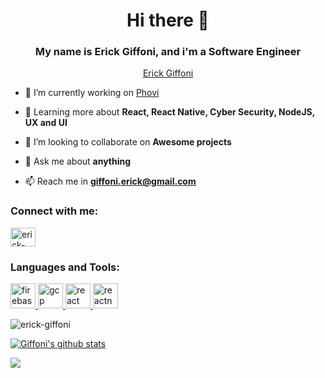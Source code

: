 <h1 align="center">Hi there 👋</h1>
<h3 align="center">My name is Erick Giffoni, and i'm a Software Engineer</h3>

<p src="./img/lnkdn" align="center" class="LI-profile-badge"  data-version="v1" data-size="large" data-locale="en_US" data-type="horizontal" data-theme="dark" data-vanity="erick-giffoni"><a class="LI-simple-link" href='https://linkedin.com/in/erick-giffoni'>Erick Giffoni</a></p>

- 🔭 I’m currently working on [Phovi](https://phovi.app/)

- 🌱 Learning more about **React, React Native, Cyber Security, NodeJS, UX and UI**

- 👯 I’m looking to collaborate on **Awesome projects**

- 💬 Ask me about **anything**

- 📫 Reach me in **giffoni.erick@gmail.com**

<h3 align="left">Connect with me:</h3>
<p align="left">
<a href="https://linkedin.com/in/erick-giffoni" target="blank"><img align="center" src="https://cdn.jsdelivr.net/npm/simple-icons@3.0.1/icons/linkedin.svg" alt="erick-giffoni" height="30" width="40" /></a>
</p>

<h3 align="left">Languages and Tools:</h3>
<p align="left"> <a href="https://firebase.google.com/" target="_blank"> <img src="https://www.vectorlogo.zone/logos/firebase/firebase-icon.svg" alt="firebase" width="40" height="40"/> </a> <a href="https://cloud.google.com" target="_blank"> <img src="https://www.vectorlogo.zone/logos/google_cloud/google_cloud-icon.svg" alt="gcp" width="40" height="40"/> </a> <a href="https://reactjs.org/" target="_blank"> <img src="https://previews.123rf.com/images/niyazz/niyazz1309/niyazz130900131/22045962-letters-and-symbols-in-fire-letter-c-.jpg" alt="react" width="40" height="40"/> </a> <a href="https://reactnative.dev/" target="_blank"> <img src="https://reactnative.dev/img/header_logo.svg" alt="reactnative" width="40" height="40"/> </a>

<p><img align="center" src="https://github-readme-stats.vercel.app/api/top-langs?username=ErickGiffoni&show_icons=true&locale=en&layout=compact" alt="erick-giffoni" /></p>

[![Giffoni's github stats](https://github-readme-stats.vercel.app/api?username=ErickGiffoni&show_icons=true&theme=tokyonight&hide=issues)](https://github.com/wenderson-p/github-readme-stats)

<a href="https://wakatime.com"><img src="https://wakatime.com/share/@04c8be20-f35c-4845-b371-0302957da5b0/921342d3-d825-42dc-bc06-cd85fa9fc6aa.png" /></a>
